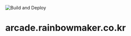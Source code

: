 ![Build and Deploy](https://github.com/faith20/arcade.rainbowmaker.co.kr/workflows/Build%20and%20Deploy/badge.svg)

# arcade.rainbowmaker.co.kr

